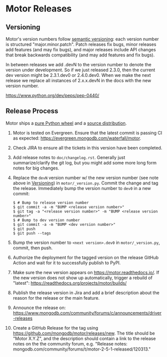 # Motor Releases

## Versioning

Motor's version numbers follow [semantic
versioning](http://semver.org/): each version number is structured
"major.minor.patch". Patch releases fix bugs, minor releases add
features (and may fix bugs), and major releases include API changes that
break backwards compatibility (and may add features and fix bugs).

In between releases we add .devN to the version number to denote the
version under development. So if we just released 2.3.0, then the
current dev version might be 2.3.1.dev0 or 2.4.0.dev0. When we make the
next release we replace all instances of 2.x.x.devN in the docs with the
new version number.

<https://www.python.org/dev/peps/pep-0440/>

## Release Process

Motor ships a [pure Python
wheel](https://packaging.python.org/guides/distributing-packages-using-setuptools/#pure-python-wheels)
and a [source
distribution](https://packaging.python.org/guides/distributing-packages-using-setuptools/#source-distributions).

1.  Motor is tested on Evergreen. Ensure that the latest commit is
    passing CI as expected:
    <https://evergreen.mongodb.com/waterfall/motor>.

2.  Check JIRA to ensure all the tickets in this version have been
    completed.

3.  Add release notes to `doc/changelog.rst`. Generally just
    summarize/clarify the git log, but you might add some more long form
    notes for big changes.

4.  Replace the `devN` version number w/ the new version number (see
    note above in [Versioning](#versioning)) in `motor/_version.py`.
    Commit the change and tag the release. Immediately bump the version
    number to `dev0` in a new commit:

        $ # Bump to release version number
        $ git commit -a -m "BUMP <release version number>"
        $ git tag -a "<release version number>" -m "BUMP <release version number>"
        $ # Bump to dev version number
        $ git commit -a -m "BUMP <dev version number>"
        $ git push
        $ git push --tags

5.  Bump the version number to `<next version>.dev0` in
    `motor/_version.py`, commit, then push.

6.  Authorize the deployment for the tagged version on the release
    GitHub Action and wait for it to successfully publish to PyPI.

7.  Make sure the new version appears on
    <https://motor.readthedocs.io/>. If the new version does not show up
    automatically, trigger a rebuild of "latest":
    <https://readthedocs.org/projects/motor/builds/>

8.  Publish the release version in Jira and add a brief description
    about the reason for the release or the main feature.

9.  Announce the release on:
    <https://www.mongodb.com/community/forums/c/announcements/driver-releases>

10. Create a GitHub Release for the tag using
    <https://github.com/mongodb/motor/releases/new>. The title should be
    "Motor X.Y.Z", and the description should contain a link to the
    release notes on the the community forum, e.g. "Release notes:
    mongodb.com/community/forums/t/motor-2-5-1-released/120313."
